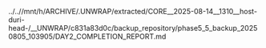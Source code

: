 ../..//mnt/h/ARCHIVE/.UNWRAP/extracted/CORE__2025-08-14__1310__host-duri-head-/__UNWRAP/c831a83d0c/backup_repository/phase5_5_backup_20250805_103905/DAY2_COMPLETION_REPORT.md